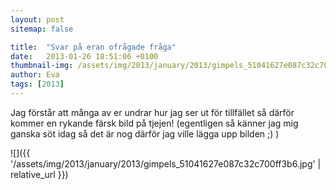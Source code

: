 ```yaml
---
layout: post
sitemap: false

title:  "Svar på eran ofrågade fråga"
date:   2013-01-26 18:51:06 +0100
thumbnail-img: /assets/img/2013/january/2013/gimpels_51041627e087c32c700ff3b6.jpg
author: Eva
tags: [2013]
---
```


Jag förstår att många av er undrar hur jag ser ut för tillfället så därför kommer en rykande färsk bild på tjejen! (egentligen så känner jag mig ganska söt idag så det är nog därför jag ville lägga upp bilden ;) )

![]({{ '/assets/img/2013/january/2013/gimpels_51041627e087c32c700ff3b6.jpg'  | relative_url }})

